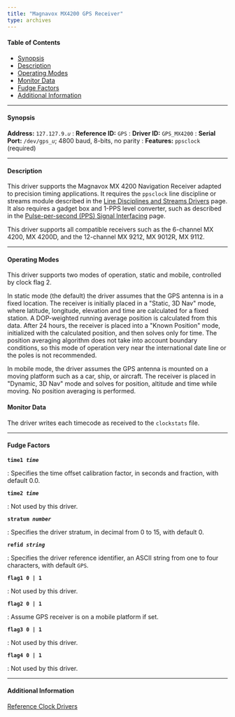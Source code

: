 ```yaml
---
title: "Magnavox MX4200 GPS Receiver"
type: archives
---
```


#### Table of Contents

*   [Synopsis](/archives/3-5.93e/driver9/#synopsis)
*   [Description](/archives/3-5.93e/driver9/#description)
*   [Operating Modes](/archives/3-5.93e/driver9/#operating-modes)
*   [Monitor Data](/archives/3-5.93e/driver9/#monitor-data)
*   [Fudge Factors](/archives/3-5.93e/driver9/#fudge-factors)
*   [Additional Information](/archives/3-5.93e/driver9/#additional-information)

* * *

#### Synopsis

**Address:** <code>127.127.9._u_</code> 
: **Reference ID:** <code>GPS</code>
: **Driver ID:** <code>GPS_MX4200</code>
: **Serial Port:** <code>/dev/gps\__u_</code>; 4800 baud, 8-bits, no parity
: **Features:** <code>ppsclock</code> (required)

* * *

#### Description

This driver supports the Magnavox MX 4200 Navigation Receiver adapted to precision timing applications. It requires the <code>ppsclock</code> line discipline or streams module described in the [Line Disciplines and Streams Drivers](/archives/3-5.93e/ldisc) page. It also requires a gadget box and 1-PPS level converter, such as described in the [Pulse-per-second (PPS) Signal Interfacing](/archives/3-5.93e/pps) page.

This driver supports all compatible receivers such as the 6-channel MX 4200, MX 4200D, and the 12-channel MX 9212, MX 9012R, MX 9112. 

* * *

#### Operating Modes

This driver supports two modes of operation, static and mobile, controlled by clock flag 2.

In static mode (the default) the driver assumes that the GPS antenna is in a fixed location. The receiver is initially placed in a "Static, 3D Nav" mode, where latitude, longitude, elevation and time are calculated for a fixed station. A DOP-weighted running average position is calculated from this data. After 24 hours, the receiver is placed into a "Known Position" mode, initialized with the calculated position, and then solves only for time. The position averaging algorithm does not take into account boundary conditions, so this mode of operation very near the international date line or the poles is not recommended.

In mobile mode, the driver assumes the GPS antenna is mounted on a moving platform such as a car, ship, or aircraft. The receiver is placed in "Dynamic, 3D Nav" mode and solves for position, altitude and time while moving. No position averaging is performed. 

#### Monitor Data

The driver writes each timecode as received to the <code>clockstats</code> file. 

* * *

#### Fudge Factors

<code>**time1 _time_**</code>

: Specifies the time offset calibration factor, in seconds and fraction, with default 0.0.

<code>**time2 _time_**</code>

: Not used by this driver.

<code>**stratum _number_**</code>

: Specifies the driver stratum, in decimal from 0 to 15, with default 0.

<code>**refid _string_**</code>

: Specifies the driver reference identifier, an ASCII string from one to four characters, with default <code>GPS</code>.

<code>**flag1 0 | 1**</code>

: Not used by this driver.

<code>**flag2 0 | 1**</code>

: Assume GPS receiver is on a mobile platform if set.

<code>**flag3 0 | 1**</code>

: Not used by this driver.

<code>**flag4 0 | 1**</code>

: Not used by this driver.

* * *

#### Additional Information

[Reference Clock Drivers](/archives/3-5.93e/refclock)